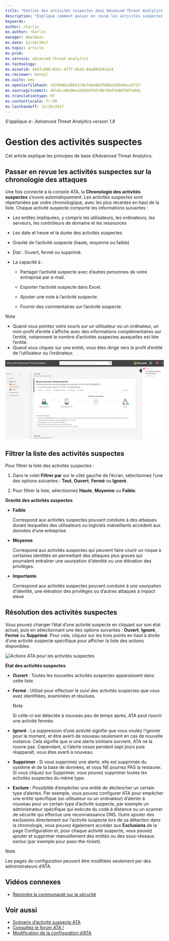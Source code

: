```yaml
---
title: "Gestion des activités suspectes dans Advanced Threat Analytics | Microsoft Docs"
description: "Explique comment passer en revue les activités suspectes identifiées par ATA"
keywords: 
author: rkarlin
ms.author: rkarlin
manager: mbaldwin
ms.date: 12/10/2017
ms.topic: article
ms.prod: 
ms.service: advanced-threat-analytics
ms.technology: 
ms.assetid: 44d7c899-816c-4f7f-91d3-84a09d291a24
ms.reviewer: bennyl
ms.suite: ems
ms.openlocfilehash: c07d4ddc88651c0e74ee8b9f866e2d949ece5f27
ms.sourcegitcommit: d41dcc40196a165026fd27db7bbd74d87b8fedda
ms.translationtype: HT
ms.contentlocale: fr-FR
ms.lasthandoff: 12/10/2017
---
```

*S’applique à : Advanced Threat Analytics version 1.8*



# <a name="working-with-suspicious-activities"></a>Gestion des activités suspectes
Cet article explique les principes de base d’Advanced Threat Analytics.

## <a name="review-suspicious-activities-on-the-attack-time-line"></a>Passer en revue les activités suspectes sur la chronologie des attaques
Une fois connecté à la console ATA, la **Chronologie des activités suspectes** s’ouvre automatiquement. Les activités suspectes sont répertoriées par ordre chronologique, avec les plus récentes en haut de la liste.
Chaque activité suspecte comporte les informations suivantes :

-   Les entités impliquées, y compris les utilisateurs, les ordinateurs, les serveurs, les contrôleurs de domaine et les ressources

-   Les date et heure et la durée des activités suspectes

-   Gravité de l’activité suspecte (haute, moyenne ou faible)

-   État : Ouvert, fermé ou supprimé.

-   La capacité à :

    -   Partager l’activité suspecte avec d’autres personnes de votre entreprise par e-mail.

    -   Exporter l’activité suspecte dans Excel.

    -   Ajouter une note à l’activité suspecte.

    -   Fournir des commentaires sur l’activité suspecte.

> [!NOTE]
> -   Quand vous pointez votre souris sur un utilisateur ou un ordinateur, un mini-profil d’entité s’affiche avec des informations complémentaires sur l’entité, notamment le nombre d’activités suspectes auxquelles est liée l’entité.
> -   Quand vous cliquez sur une entité, vous êtes dirigé vers le profil d’entité de l’utilisateur ou l’ordinateur.

![Image de la chronologie des activités suspectes ATA](media/ATA-Suspicious-Activity-Timeline.JPG)

## <a name="filter-suspicious-activities-list"></a>Filtrer la liste des activités suspectes
Pour filtrer la liste des activités suspectes :

1.  Dans le volet **Filtrer par** sur le côté gauche de l’écran, sélectionnez l’une des options suivantes : **Tout**, **Ouvert**, **Fermé** ou **Ignoré**.

2.  Pour filtrer la liste, sélectionnez **Haute**, **Moyenne** ou **Faible**.

**Gravité des activités suspectes**

-   **Faible**

    Correspond aux activités suspectes pouvant conduire à des attaques durant lesquelles des utilisateurs ou logiciels malveillants accèdent aux données d’une entreprise.

-   **Moyenne**

    Correspond aux activités suspectes qui peuvent faire courir un risque à certaines identités en permettant des attaques plus graves qui pourraient entraîner une usurpation d’identité ou une élévation des privilèges.

-   **Importante**

    Correspond aux activités suspectes pouvant conduire à une usurpation d’identité, une élévation des privilèges ou d’autres attaques à impact élevé




## <a name="remediating-suspicious-activities"></a>Résolution des activités suspectes
Vous pouvez changer l’état d’une activité suspecte en cliquant sur son état actuel, puis en sélectionnant une des options suivantes : **Ouvert**, **Ignoré**, **Fermé** ou **Supprimé**.
Pour cela, cliquez sur les trois points en haut à droite d’une activité suspecte spécifique pour afficher la liste des actions disponibles.

![Actions ATA pour les activités suspectes](./media/sa-actions.png)

**État des activités suspectes**

-   **Ouvert** : Toutes les nouvelles activités suspectes apparaissent dans cette liste.

-   **Fermé** : Utilisé pour effectuer le suivi des activités suspectes que vous avez identifiées, examinées et résolues.

    > [!NOTE]
    > Si celle-ci est détectée à nouveau peu de temps après, ATA peut rouvrir une activité fermée.

-   **Ignoré** : La suppression d’une activité signifie que vous voulez l’ignorer pour le moment, et être averti de nouveau seulement en cas de nouvelle instance. Cela signifie que si une alerte similaire survient, ATA ne la rouvre pas. Cependant, si l’alerte cesse pendant sept jours puis réapparaît, vous êtes averti à nouveau.

- **Supprimer** : Si vous supprimez une alerte, elle est supprimée du système et de la base de données, et vous NE pourrez PAS la restaurer. Si vous cliquez sur Supprimer, vous pouvez supprimer toutes les activités suspectes du même type.

- **Exclure** : Possibilité d’empêcher une entité de déclencher un certain type d’alertes. Par exemple, vous pouvez configurer ATA pour empêcher une entité spécifique (un utilisateur ou un ordinateur) d’alerter à nouveau pour un certain type d’activité suspecte, par exemple un administrateur spécifique qui exécute du code à distance ou un scanner de sécurité qui effectue une reconnaissance DNS. Outre ajouter des exclusions directement sur l’activité suspecte lors de sa détection dans la chronologie, vous pouvez également accéder aux **Exclusions** de la page Configuration et, pour chaque activité suspecte, vous pouvez ajouter et supprimer manuellement des entités ou des sous-réseaux exclus (par exemple pour pass-the-ticket). 
> [!NOTE]
> Les pages de configuration peuvent être modifiées seulement par des administrateurs d’ATA.


## <a name="related-videos"></a>Vidéos connexes
- [Rejoindre la communauté sur la sécurité](https://channel9.msdn.com/Shows/Microsoft-Security/Join-the-Security-Community)


## <a name="see-also"></a>Voir aussi
- [Scénario d’activité suspecte ATA](http://aka.ms/ataplaybook)
- [Consultez le forum ATA !](https://social.technet.microsoft.com/Forums/security/home?forum=mata)
- [Modification de la configuration d’ATA](modifying-ata-center-configuration.md)
